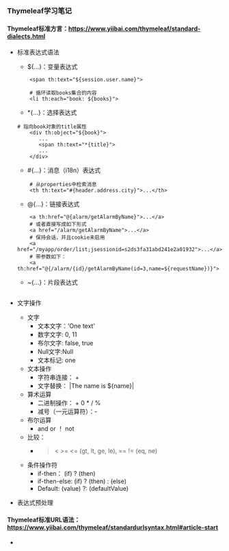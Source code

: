 ### Thymeleaf学习笔记

#### Thymeleaf标准方言：https://www.yiibai.com/thymeleaf/standard-dialects.html
   - 标准表达式语法
     - ${...}：变量表达式
     ```thymeleafexpressions
         <span th:text="${session.user.name}">
        
         # 循环读取books集合的内容
         <li th:each="book: ${books}">
     ```
     - *{...}：选择表达式
     ```thymeleafexpressions
     # 指向book对象的title属性
         <div th:object="${book}">
            ...
            <span th:text="*{title}">
            ...
         </div>
     ```
     - #{...}：消息（i18n）表达式
     ```thymeleafexpressions
         # 从properties中检索消息
         <th th:text="#{header.address.city}">...</th>
     ```
     - @{...}：链接表达式
     ```thymeleafexpressions
         <a th:href="@{alarm/getAlarmByName}">...</a>
         # 或者直接写成如下形式
         <a href="/alarm/getAlarmByName">...</a>
         # 保持会话，并且cookie未启用
         <a href="/myapp/order/list;jsessionid=s2ds3fa31abd241e2a01932">...</a>
         # 带参数如下：
         <a th:href="@{/alarm/{id}/getAlarmByName(id=3,name=${requestName})}">
     ```
     - ~{...}：片段表达式
     ```thymeleafexpressions
     ```
     
   - 文字操作
     - 文字
       - 文本文字：'One text'
       - 数字文字: 0, 11
       - 布尔文字: false, true
       - Null文字:Null
       - 文本标记: one
     - 文本操作
       - 字符串连接： +
       - 文字替换： |The name is ${name}|
     - 算术运算
       - 二进制操作： + 0 * / %
       - 减号（一元运算符）：-
     - 布尔运算
       - and or ！ not
     - 比较：
       - > < >= <= (gt, lt, ge, le),  == != (eq, ne)
     - 条件操作符
       - if-then： (if) ? (then)
       - if-then-else: (if) ? (then) : (else)
       - Default: (value) ?: (defaultValue)
   
   - 表达式预处理
   
#### Thymeleaf标准URL语法：https://www.yiibai.com/thymeleaf/standardurlsyntax.html#article-start
   - 